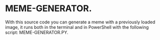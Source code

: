 # MEME-GENERATOR. 
With this source code you can generate a meme with a previously loaded image, it runs both in the terminal and in PowerShell with the following script: MEME-GENERATOR.PY. 
